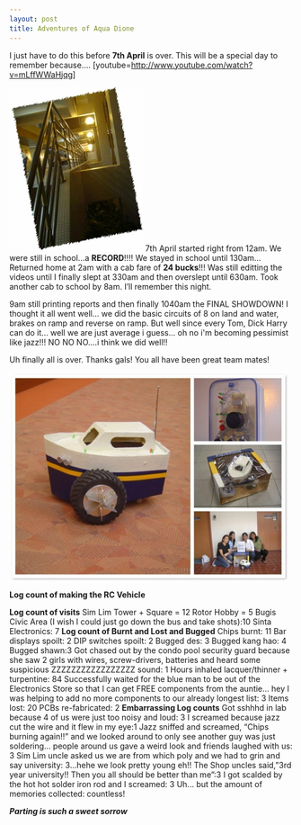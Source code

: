 ```yaml
---
layout: post
title: Adventures of Aqua Dione
---
```


I just have to do this before **7th April** is over. This will be a special day to remember because…. [youtube=http://www.youtube.com/watch?v=mLffWWaHjqg]

![](/img/night2.jpg) 7th April started right from 12am. We were still in school…a **RECORD**!!!! We stayed in school until 130am…Returned home at 2am with a cab fare of **24 bucks**!!! Was still editting the videos until I finally slept at 330am and then overslept until 630am. Took another cab to school by 8am. I’ll remember this night.

9am still printing reports and then finally 1040am the FINAL SHOWDOWN! I thought it all went well... we did the basic circuits of 8 on land and water, brakes on ramp and reverse on ramp. But well since every Tom, Dick Harry can do it... well we are just average i guess... oh no i'm becoming pessimist like jazz!!! NO NO NO....i think we did well!!

Uh finally all is over. Thanks gals! You all have been great team mates!

![](/img/mosiacS.jpg)

**Log count of making the RC Vehicle**

**Log count of visits** Sim Lim Tower + Square = 12 Rotor Hobby = 5 Bugis Civic Area (I wish I could just go down the bus and take shots):10 Sinta Electronics: 7 **Log count of Burnt and Lost and Bugged** Chips burnt: 11 Bar displays spoilt: 2 DIP switches spoilt: 2 Bugged des: 3 Bugged kang hao: 4 Bugged shawn:3 Got chased out by the condo pool security guard because she saw 2 girls with wires, screw-drivers, batteries and heard some suspicious ZZZZZZZZZZZZZZZZZ sound: 1 Hours inhaled lacquer/thinner + turpentine: 84 Successfully waited for the blue man to be out of the Electronics Store so that I can get FREE components from the auntie... hey I was helping to add no more components to our already longest list: 3 Items lost: 20 PCBs re-fabricated: 2 **Embarrassing Log counts** Got sshhhd in lab because 4 of us were just too noisy and loud: 3 I screamed because jazz cut the wire and it flew in my eye:1 Jazz sniffed and screamed, “Chips burning again!!” and we looked around to only see another guy was just soldering... people around us gave a weird look and friends laughed with us: 3 Sim Lim uncle asked us we are from which poly and we had to grin and say university: 3...hehe we look pretty young eh!! The Shop uncles said,”3rd year university!! Then you all should be better than me”:3 I got scalded by the hot hot solder iron rod and I screamed: 3 Uh... but the amount of memories collected: countless!

**_Parting is such a sweet sorrow_**
